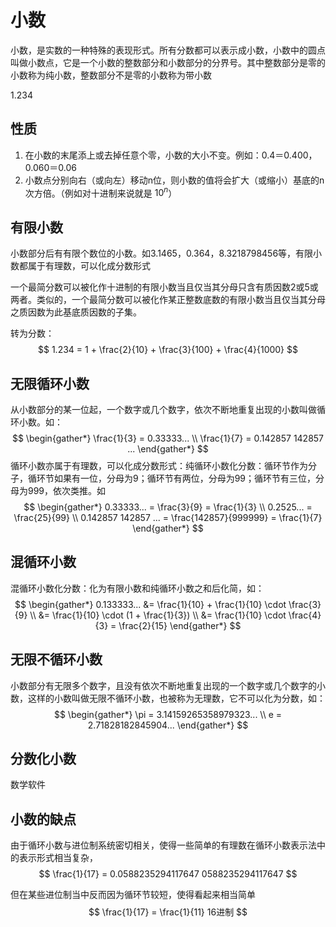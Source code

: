 # 小数

小数，是实数的一种特殊的表现形式。所有分数都可以表示成小数，小数中的圆点叫做小数点，它是一个小数的整数部分和小数部分的分界号。其中整数部分是零的小数称为纯小数，整数部分不是零的小数称为带小数

<div class="math">
    1.234
</div>

## 性质

1. 在小数的末尾添上或去掉任意个零，小数的大小不变。例如：0.4＝0.400，0.060＝0.06
2. 小数点分别向右（或向左）移动n位，则小数的值将会扩大（或缩小）基底的n次方倍。（例如对十进制来说就是 $10^n$）

## 有限小数

小数部分后有有限个数位的小数。如3.1465，0.364，8.3218798456等，有限小数都属于有理数，可以化成分数形式

一个最简分数可以被化作十进制的有限小数当且仅当其分母只含有质因数2或5或两者。类似的，一个最简分数可以被化作某正整数底数的有限小数当且仅当其分母之质因数为此基底质因数的子集。 

转为分数：
$$
1.234 = 1 + \frac{2}{10} + \frac{3}{100} + \frac{4}{1000}
$$

## 无限循环小数

从小数部分的某一位起，一个数字或几个数字，依次不断地重复出现的小数叫做循环小数。如：
$$
\begin{gather*}
    \frac{1}{3} = 0.33333... \\
    \frac{1}{7} = 0.142857 142857 ...
\end{gather*}
$$
循环小数亦属于有理数，可以化成分数形式：纯循环小数化分数：循环节作为分子，循环节如果有一位，分母为9；循环节有两位，分母为99；循环节有三位，分母为999，依次类推。如
$$
\begin{gather*}
    0.33333... = \frac{3}{9} = \frac{1}{3} \\
    0.2525... = \frac{25}{99} \\
    0.142857 142857 ... = \frac{142857}{999999} = \frac{1}{7}
\end{gather*}
$$

## 混循环小数

混循环小数化分数：化为有限小数和纯循环小数之和后化简，如：
$$
\begin{gather*}
    0.133333... &= \frac{1}{10} + \frac{1}{10} \cdot \frac{3}{9} \\
    &= \frac{1}{10} \cdot (1 + \frac{1}{3}) \\
    &= \frac{1}{10} \cdot \frac{4}{3} = \frac{2}{15}
\end{gather*}
$$

## 无限不循环小数

小数部分有无限多个数字，且没有依次不断地重复出现的一个数字或几个数字的小数，这样的小数叫做无限不循环小数，也被称为无理数，它不可以化为分数，如：
$$
\begin{gather*}
    \pi = 3.14159265358979323... \\
    e = 2.71828182845904...
\end{gather*}
$$

## 分数化小数

数学软件

## 小数的缺点

由于循环小数与进位制系统密切相关，使得一些简单的有理数在循环小数表示法中的表示形式相当复杂，
$$
\frac{1}{17} = 0.0588235294117647 0588235294117647
$$

但在某些进位制当中反而因为循环节较短，使得看起来相当简单
$$
\frac{1}{17} = \frac{1}{11} 16进制
$$
